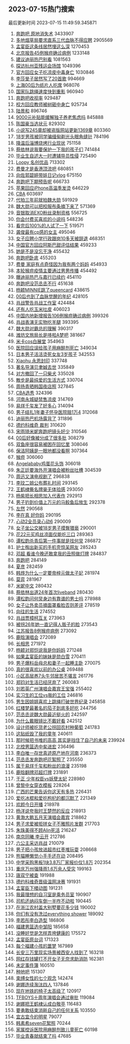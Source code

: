## 2023-07-15热门搜索 
最后更新时间 2023-07-15 11:49:59.345871 
1. [奔跑吧 原地消失术](https://s.weibo.com/weibo?q=%E5%A5%94%E8%B7%91%E5%90%A7%20%E5%8E%9F%E5%9C%B0%E6%B6%88%E5%A4%B1%E6%9C%AF&t=31&band_rank=1&Refer=top) 3433907
1. [多地烟草局要求直系三代血脉不得应聘](https://s.weibo.com/weibo?q=%23%E5%A4%9A%E5%9C%B0%E7%83%9F%E8%8D%89%E5%B1%80%E8%A6%81%E6%B1%82%E7%9B%B4%E7%B3%BB%E4%B8%89%E4%BB%A3%E8%A1%80%E8%84%89%E4%B8%8D%E5%BE%97%E5%BA%94%E8%81%98%23&t=31&band_rank=1&Refer=top) 2905569
1. [孟宴臣这条线居然埋这么深](https://s.weibo.com/weibo?q=%E5%AD%9F%E5%AE%B4%E8%87%A3%E8%BF%99%E6%9D%A1%E7%BA%BF%E5%B1%85%E7%84%B6%E5%9F%8B%E8%BF%99%E4%B9%88%E6%B7%B1&t=31&band_rank=1&Refer=top) 1270453
1. [北京报告45例猴痘确诊病例](https://s.weibo.com/weibo?q=%23%E5%8C%97%E4%BA%AC%E6%8A%A5%E5%91%8A45%E4%BE%8B%E7%8C%B4%E7%97%98%E7%A1%AE%E8%AF%8A%E7%97%85%E4%BE%8B%23&t=31&band_rank=2&Refer=top) 1233148
1. [建议迪丽热巴别看](https://s.weibo.com/weibo?q=%23%E5%BB%BA%E8%AE%AE%E8%BF%AA%E4%B8%BD%E7%83%AD%E5%B7%B4%E5%88%AB%E7%9C%8B%23&t=31&band_rank=2&Refer=top) 1081563
1. [探访杭州亚残运会场馆](https://s.weibo.com/weibo?q=%23%E6%8E%A2%E8%AE%BF%E6%9D%AD%E5%B7%9E%E4%BA%9A%E6%AE%8B%E8%BF%90%E4%BC%9A%E5%9C%BA%E9%A6%86%23&t=31&band_rank=3&Refer=top) 1049396
1. [官方回应女子吃凉皮中毒身亡](https://s.weibo.com/weibo?q=%23%E5%AE%98%E6%96%B9%E5%9B%9E%E5%BA%94%E5%A5%B3%E5%AD%90%E5%90%83%E5%87%89%E7%9A%AE%E4%B8%AD%E6%AF%92%E8%BA%AB%E4%BA%A1%23&t=31&band_rank=4&Refer=top) 1030846
1. [李莎旻子居然写了20首歌](https://s.weibo.com/weibo?q=%23%E6%9D%8E%E8%8E%8E%E6%97%BB%E5%AD%90%E5%B1%85%E7%84%B6%E5%86%99%E4%BA%8620%E9%A6%96%E6%AD%8C%23&t=31&band_rank=5&Refer=top) 994669
1. [上海00后为纸片人吃席](https://s.weibo.com/weibo?q=%23%E4%B8%8A%E6%B5%B700%E5%90%8E%E4%B8%BA%E7%BA%B8%E7%89%87%E4%BA%BA%E5%90%83%E5%B8%AD%23&t=31&band_rank=21&Refer=top) 968076
1. [国家队跳绳速度快到重影](https://s.weibo.com/weibo?q=%23%E5%9B%BD%E5%AE%B6%E9%98%9F%E8%B7%B3%E7%BB%B3%E9%80%9F%E5%BA%A6%E5%BF%AB%E5%88%B0%E9%87%8D%E5%BD%B1%23&t=31&band_rank=3&Refer=top) 960940
1. [奔跑吧收视率](https://s.weibo.com/weibo?q=%E5%A5%94%E8%B7%91%E5%90%A7%E6%94%B6%E8%A7%86%E7%8E%87&t=31&band_rank=4&Refer=top) 929487
1. [校方回应教师被树砸中身亡](https://s.weibo.com/weibo?q=%23%E6%A0%A1%E6%96%B9%E5%9B%9E%E5%BA%94%E6%95%99%E5%B8%88%E8%A2%AB%E6%A0%91%E7%A0%B8%E4%B8%AD%E8%BA%AB%E4%BA%A1%23&t=31&band_rank=31&Refer=top) 925734
1. [陆景和](https://s.weibo.com/weibo?q=%E9%99%86%E6%99%AF%E5%92%8C&t=31&band_rank=5&Refer=top) 896746
1. [9000元补贴能缓解独子养老焦虑吗](https://s.weibo.com/weibo?q=%239000%E5%85%83%E8%A1%A5%E8%B4%B4%E8%83%BD%E7%BC%93%E8%A7%A3%E7%8B%AC%E5%AD%90%E5%85%BB%E8%80%81%E7%84%A6%E8%99%91%E5%90%97%23&t=31&band_rank=50&Refer=top) 845888
1. [陈国豪当选状元](https://s.weibo.com/weibo?q=%23%E9%99%88%E5%9B%BD%E8%B1%AA%E5%BD%93%E9%80%89%E7%8A%B6%E5%85%83%23&t=31&band_rank=6&Refer=top) 829302
1. [小说写245章却被盗版网站更新1369章](https://s.weibo.com/weibo?q=%23%E5%B0%8F%E8%AF%B4%E5%86%99245%E7%AB%A0%E5%8D%B4%E8%A2%AB%E7%9B%97%E7%89%88%E7%BD%91%E7%AB%99%E6%9B%B4%E6%96%B01369%E7%AB%A0%23&t=31&band_rank=11&Refer=top) 803360
1. [18岁男孩被同学骗缅甸剃光头眼角缝针](https://s.weibo.com/weibo?q=%2318%E5%B2%81%E7%94%B7%E5%AD%A9%E8%A2%AB%E5%90%8C%E5%AD%A6%E9%AA%97%E7%BC%85%E7%94%B8%E5%89%83%E5%85%89%E5%A4%B4%E7%9C%BC%E8%A7%92%E7%BC%9D%E9%92%88%23&t=31&band_rank=25&Refer=top) 784196
1. [降温后淄博烧烤行业现状](https://s.weibo.com/weibo?q=%23%E9%99%8D%E6%B8%A9%E5%90%8E%E6%B7%84%E5%8D%9A%E7%83%A7%E7%83%A4%E8%A1%8C%E4%B8%9A%E7%8E%B0%E7%8A%B6%23&t=31&band_rank=7&Refer=top) 751158
1. [蔡依林说我要保护一下我的孩子们](https://s.weibo.com/weibo?q=%23%E8%94%A1%E4%BE%9D%E6%9E%97%E8%AF%B4%E6%88%91%E8%A6%81%E4%BF%9D%E6%8A%A4%E4%B8%80%E4%B8%8B%E6%88%91%E7%9A%84%E5%AD%A9%E5%AD%90%E4%BB%AC%23&t=31&band_rank=5&Refer=top) 741484
1. [毕业生自述大一时遭辅导员性侵](https://s.weibo.com/weibo?q=%23%E6%AF%95%E4%B8%9A%E7%94%9F%E8%87%AA%E8%BF%B0%E5%A4%A7%E4%B8%80%E6%97%B6%E9%81%AD%E8%BE%85%E5%AF%BC%E5%91%98%E6%80%A7%E4%BE%B5%23&t=31&band_rank=6&Refer=top) 725490
1. [Loopy 名创优品](https://s.weibo.com/weibo?q=Loopy%20%E5%90%8D%E5%88%9B%E4%BC%98%E5%93%81&t=31&band_rank=36&Refer=top) 713302
1. [费曼才是香港顶流吧](https://s.weibo.com/weibo?q=%23%E8%B4%B9%E6%9B%BC%E6%89%8D%E6%98%AF%E9%A6%99%E6%B8%AF%E9%A1%B6%E6%B5%81%E5%90%A7%23&t=31&band_rank=14&Refer=top) 680851
1. [向佐郭碧婷带娃日记vlog](https://s.weibo.com/weibo?q=%23%E5%90%91%E4%BD%90%E9%83%AD%E7%A2%A7%E5%A9%B7%E5%B8%A6%E5%A8%83%E6%97%A5%E8%AE%B0vlog%23&t=31&band_rank=8&Refer=top) 675150
1. [奔跑吧下期预告呢](https://s.weibo.com/weibo?q=%23%E5%A5%94%E8%B7%91%E5%90%A7%E4%B8%8B%E6%9C%9F%E9%A2%84%E5%91%8A%E5%91%A2%23&t=31&band_rank=7&Refer=top) 666733
1. [苹果回应iPhone高温季发烫](https://s.weibo.com/weibo?q=%23%E8%8B%B9%E6%9E%9C%E5%9B%9E%E5%BA%94iPhone%E9%AB%98%E6%B8%A9%E5%AD%A3%E5%8F%91%E7%83%AB%23&t=31&band_rank=23&Refer=top) 646229
1. [CBA](https://s.weibo.com/weibo?q=CBA&t=31&band_rank=11&Refer=top) 603697
1. [代拍三年前就拍魏大勋](https://s.weibo.com/weibo?q=%23%E4%BB%A3%E6%8B%8D%E4%B8%89%E5%B9%B4%E5%89%8D%E5%B0%B1%E6%8B%8D%E9%AD%8F%E5%A4%A7%E5%8B%8B%23&t=31&band_rank=18&Refer=top) 591929
1. [魏大勋可以把校服布条摘下来了](https://s.weibo.com/weibo?q=%23%E9%AD%8F%E5%A4%A7%E5%8B%8B%E5%8F%AF%E4%BB%A5%E6%8A%8A%E6%A0%A1%E6%9C%8D%E5%B8%83%E6%9D%A1%E6%91%98%E4%B8%8B%E6%9D%A5%E4%BA%86%23&t=31&band_rank=6&Refer=top) 571369
1. [音银取消EXO粉丝录制资格](https://s.weibo.com/weibo?q=%23%E9%9F%B3%E9%93%B6%E5%8F%96%E6%B6%88EXO%E7%B2%89%E4%B8%9D%E5%BD%95%E5%88%B6%E8%B5%84%E6%A0%BC%23&t=31&band_rank=13&Refer=top) 556725
1. [你会付费买喜欢的小说吗](https://s.weibo.com/weibo?q=%23%E4%BD%A0%E4%BC%9A%E4%BB%98%E8%B4%B9%E4%B9%B0%E5%96%9C%E6%AC%A2%E7%9A%84%E5%B0%8F%E8%AF%B4%E5%90%97%23&t=31&band_rank=44&Refer=top) 548236
1. [看完后100%的人试了一下](https://s.weibo.com/weibo?q=%23%E7%9C%8B%E5%AE%8C%E5%90%8E100%25%E7%9A%84%E4%BA%BA%E8%AF%95%E4%BA%86%E4%B8%80%E4%B8%8B%23&t=31&band_rank=15&Refer=top) 519571
1. [龚俊最有cp感的女主](https://s.weibo.com/weibo?q=%23%E9%BE%9A%E4%BF%8A%E6%9C%80%E6%9C%89cp%E6%84%9F%E7%9A%84%E5%A5%B3%E4%B8%BB%23&t=31&band_rank=20&Refer=top) 495046
1. [女子应聘小学行政跟岗10多天被辞退](https://s.weibo.com/weibo?q=%23%E5%A5%B3%E5%AD%90%E5%BA%94%E8%81%98%E5%B0%8F%E5%AD%A6%E8%A1%8C%E6%94%BF%E8%B7%9F%E5%B2%9710%E5%A4%9A%E5%A4%A9%E8%A2%AB%E8%BE%9E%E9%80%80%23&t=31&band_rank=32&Refer=top) 468351
1. [中国官方回应阿斯巴甜评估结果](https://s.weibo.com/weibo?q=%23%E4%B8%AD%E5%9B%BD%E5%AE%98%E6%96%B9%E5%9B%9E%E5%BA%94%E9%98%BF%E6%96%AF%E5%B7%B4%E7%94%9C%E8%AF%84%E4%BC%B0%E7%BB%93%E6%9E%9C%23&t=31&band_rank=8&Refer=top) 459233
1. [她是不是没忘干净](https://s.weibo.com/weibo?q=%E5%A5%B9%E6%98%AF%E4%B8%8D%E6%98%AF%E6%B2%A1%E5%BF%98%E5%B9%B2%E5%87%80&t=31&band_rank=9&Refer=top) 455432
1. [奔跑吧卧底](https://s.weibo.com/weibo?q=%E5%A5%94%E8%B7%91%E5%90%A7%E5%8D%A7%E5%BA%95&t=31&band_rank=10&Refer=top) 455203
1. [费曼 家庭有点奇怪因为我有两个妈妈](https://s.weibo.com/weibo?q=%E8%B4%B9%E6%9B%BC%20%E5%AE%B6%E5%BA%AD%E6%9C%89%E7%82%B9%E5%A5%87%E6%80%AA%E5%9B%A0%E4%B8%BA%E6%88%91%E6%9C%89%E4%B8%A4%E4%B8%AA%E5%A6%88%E5%A6%88&t=31&band_rank=11&Refer=top) 454933
1. [本轮猴痘疫情主要通过男男传播](https://s.weibo.com/weibo?q=%23%E6%9C%AC%E8%BD%AE%E7%8C%B4%E7%97%98%E7%96%AB%E6%83%85%E4%B8%BB%E8%A6%81%E9%80%9A%E8%BF%87%E7%94%B7%E7%94%B7%E4%BC%A0%E6%92%AD%23&t=31&band_rank=12&Refer=top) 454492
1. [曝迪丽热巴与嘉行已续约](https://s.weibo.com/weibo?q=%23%E6%9B%9D%E8%BF%AA%E4%B8%BD%E7%83%AD%E5%B7%B4%E4%B8%8E%E5%98%89%E8%A1%8C%E5%B7%B2%E7%BB%AD%E7%BA%A6%23&t=31&band_rank=13&Refer=top) 454110
1. [奔跑吧没范丞丞不行](https://s.weibo.com/weibo?q=%23%E5%A5%94%E8%B7%91%E5%90%A7%E6%B2%A1%E8%8C%83%E4%B8%9E%E4%B8%9E%E4%B8%8D%E8%A1%8C%23&t=31&band_rank=14&Refer=top) 451638
1. [杨颖MINNIE跳了queencard](https://s.weibo.com/weibo?q=%23%E6%9D%A8%E9%A2%96MINNIE%E8%B7%B3%E4%BA%86queencard%23&t=31&band_rank=16&Refer=top) 438615
1. [00后也到了血脉觉醒的年纪](https://s.weibo.com/weibo?q=%2300%E5%90%8E%E4%B9%9F%E5%88%B0%E4%BA%86%E8%A1%80%E8%84%89%E8%A7%89%E9%86%92%E7%9A%84%E5%B9%B4%E7%BA%AA%23&t=31&band_rank=19&Refer=top) 428105
1. [肖战警告肖战工作室](https://s.weibo.com/weibo?q=%23%E8%82%96%E6%88%98%E8%AD%A6%E5%91%8A%E8%82%96%E6%88%98%E5%B7%A5%E4%BD%9C%E5%AE%A4%23&t=31&band_rank=17&Refer=top) 424484
1. [还有人吃玉米吐皮](https://s.weibo.com/weibo?q=%23%E8%BF%98%E6%9C%89%E4%BA%BA%E5%90%83%E7%8E%89%E7%B1%B3%E5%90%90%E7%9A%AE%23&t=31&band_rank=33&Refer=top) 406023
1. [中国内地新增报告106例猴痘确诊病例](https://s.weibo.com/weibo?q=%23%E4%B8%AD%E5%9B%BD%E5%86%85%E5%9C%B0%E6%96%B0%E5%A2%9E%E6%8A%A5%E5%91%8A106%E4%BE%8B%E7%8C%B4%E7%97%98%E7%A1%AE%E8%AF%8A%E7%97%85%E4%BE%8B%23&t=31&band_rank=18&Refer=top) 399326
1. [肖战表演无实物吃羊腿](https://s.weibo.com/weibo?q=%23%E8%82%96%E6%88%98%E8%A1%A8%E6%BC%94%E6%97%A0%E5%AE%9E%E7%89%A9%E5%90%83%E7%BE%8A%E8%85%BF%23&t=31&band_rank=24&Refer=top) 393395
1. [魏大勋对霸总的理解](https://s.weibo.com/weibo?q=%23%E9%AD%8F%E5%A4%A7%E5%8B%8B%E5%AF%B9%E9%9C%B8%E6%80%BB%E7%9A%84%E7%90%86%E8%A7%A3%23&t=31&band_rank=25&Refer=top) 390317
1. [潍坊文旅局长是哆啦A梦吧](https://s.weibo.com/weibo?q=%23%E6%BD%8D%E5%9D%8A%E6%96%87%E6%97%85%E5%B1%80%E9%95%BF%E6%98%AF%E5%93%86%E5%95%A6A%E6%A2%A6%E5%90%A7%23&t=31&band_rank=39&Refer=top) 381667
1. [米卡cos白展堂](https://s.weibo.com/weibo?q=%23%E7%B1%B3%E5%8D%A1cos%E7%99%BD%E5%B1%95%E5%A0%82%23&t=31&band_rank=26&Refer=top) 354963
1. [医院回应误给孩子用麻醉剂死亡](https://s.weibo.com/weibo?q=%23%E5%8C%BB%E9%99%A2%E5%9B%9E%E5%BA%94%E8%AF%AF%E7%BB%99%E5%AD%A9%E5%AD%90%E7%94%A8%E9%BA%BB%E9%86%89%E5%89%82%E6%AD%BB%E4%BA%A1%23&t=31&band_rank=38&Refer=top) 349034
1. [日本男子活活烫死女友3岁孩子](https://s.weibo.com/weibo?q=%23%E6%97%A5%E6%9C%AC%E7%94%B7%E5%AD%90%E6%B4%BB%E6%B4%BB%E7%83%AB%E6%AD%BB%E5%A5%B3%E5%8F%8B3%E5%B2%81%E5%AD%A9%E5%AD%90%23&t=31&band_rank=21&Refer=top) 342553
1. [Xiaohu 永恩封印](https://s.weibo.com/weibo?q=Xiaohu%20%E6%B0%B8%E6%81%A9%E5%B0%81%E5%8D%B0&t=31&band_rank=19&Refer=top) 337748
1. [著名导演贝聿娍去世](https://s.weibo.com/weibo?q=%23%E8%91%97%E5%90%8D%E5%AF%BC%E6%BC%94%E8%B4%9D%E8%81%BF%E5%A8%8D%E5%8E%BB%E4%B8%96%23&t=31&band_rank=31&Refer=top) 335849
1. [对方撤回了一只柴犬](https://s.weibo.com/weibo?q=%23%E5%AF%B9%E6%96%B9%E6%92%A4%E5%9B%9E%E4%BA%86%E4%B8%80%E5%8F%AA%E6%9F%B4%E7%8A%AC%23&t=31&band_rank=37&Refer=top) 335028
1. [散步是最纯爱的生活方式](https://s.weibo.com/weibo?q=%E6%95%A3%E6%AD%A5%E6%98%AF%E6%9C%80%E7%BA%AF%E7%88%B1%E7%9A%84%E7%94%9F%E6%B4%BB%E6%96%B9%E5%BC%8F&t=31&band_rank=26&Refer=top) 330704
1. [周扬青晒韩国夜店照](https://s.weibo.com/weibo?q=%23%E5%91%A8%E6%89%AC%E9%9D%92%E6%99%92%E9%9F%A9%E5%9B%BD%E5%A4%9C%E5%BA%97%E7%85%A7%23&t=31&band_rank=43&Refer=top) 327845
1. [CBA选秀](https://s.weibo.com/weibo?q=CBA%E9%80%89%E7%A7%80&t=31&band_rank=19&Refer=top) 324396
1. [河南永城疑禁售凉皮](https://s.weibo.com/weibo?q=%23%E6%B2%B3%E5%8D%97%E6%B0%B8%E5%9F%8E%E7%96%91%E7%A6%81%E5%94%AE%E5%87%89%E7%9A%AE%23&t=31&band_rank=15&Refer=top) 314769
1. [易烊千玺发了好多心](https://s.weibo.com/weibo?q=%23%E6%98%93%E7%83%8A%E5%8D%83%E7%8E%BA%E5%8F%91%E4%BA%86%E5%A5%BD%E5%A4%9A%E5%BF%83%23&t=31&band_rank=21&Refer=top) 314094
1. [男子结扎1年妻子怀孕医院赔1万4](https://s.weibo.com/weibo?q=%23%E7%94%B7%E5%AD%90%E7%BB%93%E6%89%8E1%E5%B9%B4%E5%A6%BB%E5%AD%90%E6%80%80%E5%AD%95%E5%8C%BB%E9%99%A2%E8%B5%941%E4%B8%874%23&t=31&band_rank=24&Refer=top) 312068
1. [迪丽热巴机场露背了](https://s.weibo.com/weibo?q=%23%E8%BF%AA%E4%B8%BD%E7%83%AD%E5%B7%B4%E6%9C%BA%E5%9C%BA%E9%9C%B2%E8%83%8C%E4%BA%86%23&t=31&band_rank=13&Refer=top) 311896
1. [德约科维奇 裁判](https://s.weibo.com/weibo?q=%E5%BE%B7%E7%BA%A6%E7%A7%91%E7%BB%B4%E5%A5%87%20%E8%A3%81%E5%88%A4&t=31&band_rank=20&Refer=top) 310620
1. [宋雨琦米妮奔跑吧镜头好少](https://s.weibo.com/weibo?q=%23%E5%AE%8B%E9%9B%A8%E7%90%A6%E7%B1%B3%E5%A6%AE%E5%A5%94%E8%B7%91%E5%90%A7%E9%95%9C%E5%A4%B4%E5%A5%BD%E5%B0%91%23&t=31&band_rank=15&Refer=top) 310546
1. [00后好像被分成了很多批](https://s.weibo.com/weibo?q=00%E5%90%8E%E5%A5%BD%E5%83%8F%E8%A2%AB%E5%88%86%E6%88%90%E4%BA%86%E5%BE%88%E5%A4%9A%E6%89%B9&t=31&band_rank=23&Refer=top) 308279
1. [双鱼座很容易被困在回忆里](https://s.weibo.com/weibo?q=%E5%8F%8C%E9%B1%BC%E5%BA%A7%E5%BE%88%E5%AE%B9%E6%98%93%E8%A2%AB%E5%9B%B0%E5%9C%A8%E5%9B%9E%E5%BF%86%E9%87%8C&t=31&band_rank=18&Refer=top) 308046
1. [保洁阿姨是一眼地都没看啊](https://s.weibo.com/weibo?q=%E4%BF%9D%E6%B4%81%E9%98%BF%E5%A7%A8%E6%98%AF%E4%B8%80%E7%9C%BC%E5%9C%B0%E9%83%BD%E6%B2%A1%E7%9C%8B%E5%95%8A&t=31&band_rank=34&Refer=top) 307364
1. [猴痘](https://s.weibo.com/weibo?q=%E7%8C%B4%E7%97%98&t=31&band_rank=24&Refer=top) 306060
1. [Angelababy鸡蛋花头饰](https://s.weibo.com/weibo?q=%23Angelababy%E9%B8%A1%E8%9B%8B%E8%8A%B1%E5%A4%B4%E9%A5%B0%23&t=31&band_rank=22&Refer=top) 306018
1. [朱正廷要海外开演唱会被粉丝吐槽](https://s.weibo.com/weibo?q=%23%E6%9C%B1%E6%AD%A3%E5%BB%B7%E8%A6%81%E6%B5%B7%E5%A4%96%E5%BC%80%E6%BC%94%E5%94%B1%E4%BC%9A%E8%A2%AB%E7%B2%89%E4%B8%9D%E5%90%90%E6%A7%BD%23&t=31&band_rank=26&Refer=top) 304539
1. [周迅又演电视剧了](https://s.weibo.com/weibo?q=%23%E5%91%A8%E8%BF%85%E5%8F%88%E6%BC%94%E7%94%B5%E8%A7%86%E5%89%A7%E4%BA%86%23&t=31&band_rank=36&Refer=top) 296838
1. [李玟二姐公布葬礼时间](https://s.weibo.com/weibo?q=%23%E6%9D%8E%E7%8E%9F%E4%BA%8C%E5%A7%90%E5%85%AC%E5%B8%83%E8%91%AC%E7%A4%BC%E6%97%B6%E9%97%B4%23&t=31&band_rank=28&Refer=top) 293145
1. [王鹤棣撕名牌毫无体验感](https://s.weibo.com/weibo?q=%23%E7%8E%8B%E9%B9%A4%E6%A3%A3%E6%92%95%E5%90%8D%E7%89%8C%E6%AF%AB%E6%97%A0%E4%BD%93%E9%AA%8C%E6%84%9F%23&t=31&band_rank=16&Refer=top) 293050
1. [杨紫把长相思加入代表作](https://s.weibo.com/weibo?q=%23%E6%9D%A8%E7%B4%AB%E6%8A%8A%E9%95%BF%E7%9B%B8%E6%80%9D%E5%8A%A0%E5%85%A5%E4%BB%A3%E8%A1%A8%E4%BD%9C%23&t=31&band_rank=17&Refer=top) 292913
1. [男子钓到价值上万元的马鲛鱼后放生](https://s.weibo.com/weibo?q=%23%E7%94%B7%E5%AD%90%E9%92%93%E5%88%B0%E4%BB%B7%E5%80%BC%E4%B8%8A%E4%B8%87%E5%85%83%E7%9A%84%E9%A9%AC%E9%B2%9B%E9%B1%BC%E5%90%8E%E6%94%BE%E7%94%9F%23&t=31&band_rank=45&Refer=top) 292378
1. [左然](https://s.weibo.com/weibo?q=%E5%B7%A6%E7%84%B6&t=31&band_rank=25&Refer=top) 290568
1. [李在真 好你妈](https://s.weibo.com/weibo?q=%E6%9D%8E%E5%9C%A8%E7%9C%9F%20%E5%A5%BD%E4%BD%A0%E5%A6%88&t=31&band_rank=27&Refer=top) 290195
1. [心动2全员录心动6](https://s.weibo.com/weibo?q=%23%E5%BF%83%E5%8A%A82%E5%85%A8%E5%91%98%E5%BD%95%E5%BF%83%E5%8A%A86%23&t=31&band_rank=32&Refer=top) 290009
1. [女子坐公交被18岁男子摸臀猥亵](https://s.weibo.com/weibo?q=%23%E5%A5%B3%E5%AD%90%E5%9D%90%E5%85%AC%E4%BA%A4%E8%A2%AB18%E5%B2%81%E7%94%B7%E5%AD%90%E6%91%B8%E8%87%80%E7%8C%A5%E4%BA%B5%23&t=31&band_rank=29&Refer=top) 290001
1. [花22元买鸡丝凉面仅能吃三口](https://s.weibo.com/weibo?q=%23%E8%8A%B122%E5%85%83%E4%B9%B0%E9%B8%A1%E4%B8%9D%E5%87%89%E9%9D%A2%E4%BB%85%E8%83%BD%E5%90%83%E4%B8%89%E5%8F%A3%23&t=31&band_rank=30&Refer=top) 289363
1. [谭松韵杀青后第一件事就是找何炅](https://s.weibo.com/weibo?q=%23%E8%B0%AD%E6%9D%BE%E9%9F%B5%E6%9D%80%E9%9D%92%E5%90%8E%E7%AC%AC%E4%B8%80%E4%BB%B6%E4%BA%8B%E5%B0%B1%E6%98%AF%E6%89%BE%E4%BD%95%E7%82%85%23&t=31&band_rank=33&Refer=top) 286872
1. [护士掏出新买的手机壳惊呆网友](https://s.weibo.com/weibo?q=%23%E6%8A%A4%E5%A3%AB%E6%8E%8F%E5%87%BA%E6%96%B0%E4%B9%B0%E7%9A%84%E6%89%8B%E6%9C%BA%E5%A3%B3%E6%83%8A%E5%91%86%E7%BD%91%E5%8F%8B%23&t=31&band_rank=35&Refer=top) 285243
1. [邓超 看谁今晚还敢拿我的丑照做灯牌](https://s.weibo.com/weibo?q=%E9%82%93%E8%B6%85%20%E7%9C%8B%E8%B0%81%E4%BB%8A%E6%99%9A%E8%BF%98%E6%95%A2%E6%8B%BF%E6%88%91%E7%9A%84%E4%B8%91%E7%85%A7%E5%81%9A%E7%81%AF%E7%89%8C&t=31&band_rank=36&Refer=top) 284837
1. [奔跑吧](https://s.weibo.com/weibo?q=%E5%A5%94%E8%B7%91%E5%90%A7&t=31&band_rank=37&Refer=top) 284149
1. [夏彦](https://s.weibo.com/weibo?q=%E5%A4%8F%E5%BD%A6&t=31&band_rank=39&Refer=top) 282459
1. [韩烨为什么一定要帝梓元做太子妃](https://s.weibo.com/weibo?q=%23%E9%9F%A9%E7%83%A8%E4%B8%BA%E4%BB%80%E4%B9%88%E4%B8%80%E5%AE%9A%E8%A6%81%E5%B8%9D%E6%A2%93%E5%85%83%E5%81%9A%E5%A4%AA%E5%AD%90%E5%A6%83%23&t=31&band_rank=27&Refer=top) 281974
1. [莫弈](https://s.weibo.com/weibo?q=%E8%8E%AB%E5%BC%88&t=31&band_rank=40&Refer=top) 281967
1. [米妮中文](https://s.weibo.com/weibo?q=%E7%B1%B3%E5%A6%AE%E4%B8%AD%E6%96%87&t=31&band_rank=41&Refer=top) 280432
1. [蔡依林出道24年首次liveband](https://s.weibo.com/weibo?q=%23%E8%94%A1%E4%BE%9D%E6%9E%97%E5%87%BA%E9%81%9324%E5%B9%B4%E9%A6%96%E6%AC%A1liveband%23&t=31&band_rank=42&Refer=top) 280430
1. [谭松韵问何炅身边有靠谱的男士吗](https://s.weibo.com/weibo?q=%23%E8%B0%AD%E6%9D%BE%E9%9F%B5%E9%97%AE%E4%BD%95%E7%82%85%E8%BA%AB%E8%BE%B9%E6%9C%89%E9%9D%A0%E8%B0%B1%E7%9A%84%E7%94%B7%E5%A3%AB%E5%90%97%23&t=31&band_rank=32&Refer=top) 278988
1. [女子让外卖员摘面罩看脸否则差评](https://s.weibo.com/weibo?q=%23%E5%A5%B3%E5%AD%90%E8%AE%A9%E5%A4%96%E5%8D%96%E5%91%98%E6%91%98%E9%9D%A2%E7%BD%A9%E7%9C%8B%E8%84%B8%E5%90%A6%E5%88%99%E5%B7%AE%E8%AF%84%23&t=31&band_rank=23&Refer=top) 278519
1. [向往的生活](https://s.weibo.com/weibo?q=%E5%90%91%E5%BE%80%E7%9A%84%E7%94%9F%E6%B4%BB&t=31&band_rank=43&Refer=top) 274552
1. [肖战贾樟柯互关](https://s.weibo.com/weibo?q=%23%E8%82%96%E6%88%98%E8%B4%BE%E6%A8%9F%E6%9F%AF%E4%BA%92%E5%85%B3%23&t=31&band_rank=24&Refer=top) 273963
1. [被拐26年她一直记得人贩子的脸](https://s.weibo.com/weibo?q=%23%E8%A2%AB%E6%8B%9026%E5%B9%B4%E5%A5%B9%E4%B8%80%E7%9B%B4%E8%AE%B0%E5%BE%97%E4%BA%BA%E8%B4%A9%E5%AD%90%E7%9A%84%E8%84%B8%23&t=31&band_rank=32&Refer=top) 273543
1. [江苏报告8例猴痘病例](https://s.weibo.com/weibo?q=%23%E6%B1%9F%E8%8B%8F%E6%8A%A5%E5%91%8A8%E4%BE%8B%E7%8C%B4%E7%97%98%E7%97%85%E4%BE%8B%23&t=31&band_rank=31&Refer=top) 273092
1. [鹿晗演唱会](https://s.weibo.com/weibo?q=%E9%B9%BF%E6%99%97%E6%BC%94%E5%94%B1%E4%BC%9A&t=31&band_rank=46&Refer=top) 272089
1. [长相思](https://s.weibo.com/weibo?q=%E9%95%BF%E7%9B%B8%E6%80%9D&t=31&band_rank=43&Refer=top) 271972
1. [杨颖对郑恺说我是你妈妈](https://s.weibo.com/weibo?q=%23%E6%9D%A8%E9%A2%96%E5%AF%B9%E9%83%91%E6%81%BA%E8%AF%B4%E6%88%91%E6%98%AF%E4%BD%A0%E5%A6%88%E5%A6%88%23&t=31&band_rank=43&Refer=top) 271248
1. [如果孟宴臣的妹妹是勋白雪](https://s.weibo.com/weibo?q=%23%E5%A6%82%E6%9E%9C%E5%AD%9F%E5%AE%B4%E8%87%A3%E7%9A%84%E5%A6%B9%E5%A6%B9%E6%98%AF%E5%8B%8B%E7%99%BD%E9%9B%AA%23&t=31&band_rank=31&Refer=top) 270411
1. [男子爆料岳母总和妻子一起睡主卧](https://s.weibo.com/weibo?q=%23%E7%94%B7%E5%AD%90%E7%88%86%E6%96%99%E5%B2%B3%E6%AF%8D%E6%80%BB%E5%92%8C%E5%A6%BB%E5%AD%90%E4%B8%80%E8%B5%B7%E7%9D%A1%E4%B8%BB%E5%8D%A7%23&t=31&band_rank=31&Refer=top) 270075
1. [真的很喜欢以前的办公桌](https://s.weibo.com/weibo?q=%23%E7%9C%9F%E7%9A%84%E5%BE%88%E5%96%9C%E6%AC%A2%E4%BB%A5%E5%89%8D%E7%9A%84%E5%8A%9E%E5%85%AC%E6%A1%8C%23&t=31&band_rank=35&Refer=top) 269488
1. [小区高层养7头牛邻居苦不堪言](https://s.weibo.com/weibo?q=%23%E5%B0%8F%E5%8C%BA%E9%AB%98%E5%B1%82%E5%85%BB7%E5%A4%B4%E7%89%9B%E9%82%BB%E5%B1%85%E8%8B%A6%E4%B8%8D%E5%A0%AA%E8%A8%80%23&t=31&band_rank=45&Refer=top) 261776
1. [郑钧对生活已经厌弃了](https://s.weibo.com/weibo?q=%23%E9%83%91%E9%92%A7%E5%AF%B9%E7%94%9F%E6%B4%BB%E5%B7%B2%E7%BB%8F%E5%8E%8C%E5%BC%83%E4%BA%86%23&t=31&band_rank=22&Refer=top) 260083
1. [刘若英广州演唱会嘉宾王宝强](https://s.weibo.com/weibo?q=%23%E5%88%98%E8%8B%A5%E8%8B%B1%E5%B9%BF%E5%B7%9E%E6%BC%94%E5%94%B1%E4%BC%9A%E5%98%89%E5%AE%BE%E7%8E%8B%E5%AE%9D%E5%BC%BA%23&t=31&band_rank=44&Refer=top) 255402
1. [实习生的工位vs我的工位](https://s.weibo.com/weibo?q=%23%E5%AE%9E%E4%B9%A0%E7%94%9F%E7%9A%84%E5%B7%A5%E4%BD%8Dvs%E6%88%91%E7%9A%84%E5%B7%A5%E4%BD%8D%23&t=31&band_rank=28&Refer=top) 246816
1. [男生因姐姐喜欢上跳绳打破世界纪录](https://s.weibo.com/weibo?q=%23%E7%94%B7%E7%94%9F%E5%9B%A0%E5%A7%90%E5%A7%90%E5%96%9C%E6%AC%A2%E4%B8%8A%E8%B7%B3%E7%BB%B3%E6%89%93%E7%A0%B4%E4%B8%96%E7%95%8C%E7%BA%AA%E5%BD%95%23&t=31&band_rank=32&Refer=top) 245858
1. [红楼梦最著名的茄子到底多好吃](https://s.weibo.com/weibo?q=%23%E7%BA%A2%E6%A5%BC%E6%A2%A6%E6%9C%80%E8%91%97%E5%90%8D%E7%9A%84%E8%8C%84%E5%AD%90%E5%88%B0%E5%BA%95%E5%A4%9A%E5%A5%BD%E5%90%83%23&t=31&band_rank=45&Refer=top) 244756
1. [范丞丞说魏大勋最近挺火的](https://s.weibo.com/weibo?q=%23%E8%8C%83%E4%B8%9E%E4%B8%9E%E8%AF%B4%E9%AD%8F%E5%A4%A7%E5%8B%8B%E6%9C%80%E8%BF%91%E6%8C%BA%E7%81%AB%E7%9A%84%23&t=31&band_rank=46&Refer=top) 242597
1. [为什么戴眼镜比不戴好看](https://s.weibo.com/weibo?q=%23%E4%B8%BA%E4%BB%80%E4%B9%88%E6%88%B4%E7%9C%BC%E9%95%9C%E6%AF%94%E4%B8%8D%E6%88%B4%E5%A5%BD%E7%9C%8B%23&t=31&band_rank=47&Refer=top) 242512
1. [设计师被吃货老公拐回农村种葡萄](https://s.weibo.com/weibo?q=%23%E8%AE%BE%E8%AE%A1%E5%B8%88%E8%A2%AB%E5%90%83%E8%B4%A7%E8%80%81%E5%85%AC%E6%8B%90%E5%9B%9E%E5%86%9C%E6%9D%91%E7%A7%8D%E8%91%A1%E8%90%84%23&t=31&band_rank=48&Refer=top) 241783
1. [这贴纸毁了我的童年](https://s.weibo.com/weibo?q=%23%E8%BF%99%E8%B4%B4%E7%BA%B8%E6%AF%81%E4%BA%86%E6%88%91%E7%9A%84%E7%AB%A5%E5%B9%B4%23&t=31&band_rank=49&Refer=top) 240611
1. [那时候把书堆的高高 其实是挡住了自己的未来](https://s.weibo.com/weibo?q=%E9%82%A3%E6%97%B6%E5%80%99%E6%8A%8A%E4%B9%A6%E5%A0%86%E7%9A%84%E9%AB%98%E9%AB%98%20%E5%85%B6%E5%AE%9E%E6%98%AF%E6%8C%A1%E4%BD%8F%E4%BA%86%E8%87%AA%E5%B7%B1%E7%9A%84%E6%9C%AA%E6%9D%A5&t=31&band_rank=50&Refer=top) 239924
1. [北控男篮选中矣进宏](https://s.weibo.com/weibo?q=%23%E5%8C%97%E6%8E%A7%E7%94%B7%E7%AF%AE%E9%80%89%E4%B8%AD%E7%9F%A3%E8%BF%9B%E5%AE%8F%23&t=31&band_rank=37&Refer=top) 236496
1. [李白唯一存世真迹原产地在河南](https://s.weibo.com/weibo?q=%23%E6%9D%8E%E7%99%BD%E5%94%AF%E4%B8%80%E5%AD%98%E4%B8%96%E7%9C%9F%E8%BF%B9%E5%8E%9F%E4%BA%A7%E5%9C%B0%E5%9C%A8%E6%B2%B3%E5%8D%97%23&t=31&band_rank=29&Refer=top) 236373
1. [范丞丞发奔跑吧花絮照了](https://s.weibo.com/weibo?q=%23%E8%8C%83%E4%B8%9E%E4%B8%9E%E5%8F%91%E5%A5%94%E8%B7%91%E5%90%A7%E8%8A%B1%E7%B5%AE%E7%85%A7%E4%BA%86%23&t=31&band_rank=41&Refer=top) 235550
1. [属于易烊千玺和粉丝的浪漫](https://s.weibo.com/weibo?q=%23%E5%B1%9E%E4%BA%8E%E6%98%93%E7%83%8A%E5%8D%83%E7%8E%BA%E5%92%8C%E7%B2%89%E4%B8%9D%E7%9A%84%E6%B5%AA%E6%BC%AB%23&t=31&band_rank=30&Refer=top) 235198
1. [鹿晗翻牌邓超灯牌](https://s.weibo.com/weibo?q=%23%E9%B9%BF%E6%99%97%E7%BF%BB%E7%89%8C%E9%82%93%E8%B6%85%E7%81%AF%E7%89%8C%23&t=31&band_rank=27&Refer=top) 231891
1. [于正 少年权臣vs妖孽太妃](https://s.weibo.com/weibo?q=%E4%BA%8E%E6%AD%A3%20%E5%B0%91%E5%B9%B4%E6%9D%83%E8%87%A3vs%E5%A6%96%E5%AD%BD%E5%A4%AA%E5%A6%83&t=31&band_rank=44&Refer=top) 228980
1. [曾黎中女穿衣模板](https://s.weibo.com/weibo?q=%23%E6%9B%BE%E9%BB%8E%E4%B8%AD%E5%A5%B3%E7%A9%BF%E8%A1%A3%E6%A8%A1%E6%9D%BF%23&t=31&band_rank=36&Refer=top) 228264
1. [广西的芒果告诉你这天有多热](https://s.weibo.com/weibo?q=%23%E5%B9%BF%E8%A5%BF%E7%9A%84%E8%8A%92%E6%9E%9C%E5%91%8A%E8%AF%89%E4%BD%A0%E8%BF%99%E5%A4%A9%E6%9C%89%E5%A4%9A%E7%83%AD%23&t=31&band_rank=44&Refer=top) 226431
1. [爱吃冰棍和爱吃枸杞的都沉默了](https://s.weibo.com/weibo?q=%23%E7%88%B1%E5%90%83%E5%86%B0%E6%A3%8D%E5%92%8C%E7%88%B1%E5%90%83%E6%9E%B8%E6%9D%9E%E7%9A%84%E9%83%BD%E6%B2%89%E9%BB%98%E4%BA%86%23&t=31&band_rank=28&Refer=top) 221349
1. [欢颜今日开播](https://s.weibo.com/weibo?q=%23%E6%AC%A2%E9%A2%9C%E4%BB%8A%E6%97%A5%E5%BC%80%E6%92%AD%23&t=31&band_rank=37&Refer=top) 218978
1. [杨洋说夸我时王楚然的反应](https://s.weibo.com/weibo?q=%23%E6%9D%A8%E6%B4%8B%E8%AF%B4%E5%A4%B8%E6%88%91%E6%97%B6%E7%8E%8B%E6%A5%9A%E7%84%B6%E7%9A%84%E5%8F%8D%E5%BA%94%23&t=31&band_rank=44&Refer=top) 218913
1. [黄渤大鹏五月天演唱会嘉宾](https://s.weibo.com/weibo?q=%23%E9%BB%84%E6%B8%A4%E5%A4%A7%E9%B9%8F%E4%BA%94%E6%9C%88%E5%A4%A9%E6%BC%94%E5%94%B1%E4%BC%9A%E5%98%89%E5%AE%BE%23&t=31&band_rank=45&Refer=top) 218862
1. [男子求爱被拒拼女子不雅照片发群](https://s.weibo.com/weibo?q=%23%E7%94%B7%E5%AD%90%E6%B1%82%E7%88%B1%E8%A2%AB%E6%8B%92%E6%8B%BC%E5%A5%B3%E5%AD%90%E4%B8%8D%E9%9B%85%E7%85%A7%E7%89%87%E5%8F%91%E7%BE%A4%23&t=31&band_rank=38&Refer=top) 217703
1. [朱珠美得不顾Alin死活](https://s.weibo.com/weibo?q=%23%E6%9C%B1%E7%8F%A0%E7%BE%8E%E5%BE%97%E4%B8%8D%E9%A1%BEAlin%E6%AD%BB%E6%B4%BB%23&t=31&band_rank=46&Refer=top) 216247
1. [南京同曦 李云开](https://s.weibo.com/weibo?q=%E5%8D%97%E4%BA%AC%E5%90%8C%E6%9B%A6%20%E6%9D%8E%E4%BA%91%E5%BC%80&t=31&band_rank=39&Refer=top) 212786
1. [六公主采访肖战](https://s.weibo.com/weibo?q=%23%E5%85%AD%E5%85%AC%E4%B8%BB%E9%87%87%E8%AE%BF%E8%82%96%E6%88%98%23&t=31&band_rank=42&Refer=top) 210079
1. [男子把小孩放进超市红枣堆玩耍](https://s.weibo.com/weibo?q=%23%E7%94%B7%E5%AD%90%E6%8A%8A%E5%B0%8F%E5%AD%A9%E6%94%BE%E8%BF%9B%E8%B6%85%E5%B8%82%E7%BA%A2%E6%9E%A3%E5%A0%86%E7%8E%A9%E8%80%8D%23&t=31&band_rank=39&Refer=top) 208668
1. [熊猫睡懒觉小手手还在动](https://s.weibo.com/weibo?q=%23%E7%86%8A%E7%8C%AB%E7%9D%A1%E6%87%92%E8%A7%89%E5%B0%8F%E6%89%8B%E6%89%8B%E8%BF%98%E5%9C%A8%E5%8A%A8%23&t=31&band_rank=29&Refer=top) 208495
1. [中学采购黑板1块3.8万厂家报价仅1.8万](https://s.weibo.com/weibo?q=%23%E4%B8%AD%E5%AD%A6%E9%87%87%E8%B4%AD%E9%BB%91%E6%9D%BF1%E5%9D%973.8%E4%B8%87%E5%8E%82%E5%AE%B6%E6%8A%A5%E4%BB%B7%E4%BB%851.8%E4%B8%87%23&t=31&band_rank=31&Refer=top) 202354
1. [重庆万州强降雨1.6万余人受灾](https://s.weibo.com/weibo?q=%23%E9%87%8D%E5%BA%86%E4%B8%87%E5%B7%9E%E5%BC%BA%E9%99%8D%E9%9B%A81.6%E4%B8%87%E4%BD%99%E4%BA%BA%E5%8F%97%E7%81%BE%23&t=31&band_rank=33&Refer=top) 199163
1. [唐双宁被查](https://s.weibo.com/weibo?q=%23%E5%94%90%E5%8F%8C%E5%AE%81%E8%A2%AB%E6%9F%A5%23&t=31&band_rank=40&Refer=top) 191988
1. [德约科维奇晋级温网决赛](https://s.weibo.com/weibo?q=%23%E5%BE%B7%E7%BA%A6%E7%A7%91%E7%BB%B4%E5%A5%87%E6%99%8B%E7%BA%A7%E6%B8%A9%E7%BD%91%E5%86%B3%E8%B5%9B%23&t=31&band_rank=50&Refer=top) 191931
1. [孟宴臣下楼动图](https://s.weibo.com/weibo?q=%23%E5%AD%9F%E5%AE%B4%E8%87%A3%E4%B8%8B%E6%A5%BC%E5%8A%A8%E5%9B%BE%23&t=31&band_rank=40&Refer=top) 191231
1. [我最理想的自习室是乘务员室](https://s.weibo.com/weibo?q=%23%E6%88%91%E6%9C%80%E7%90%86%E6%83%B3%E7%9A%84%E8%87%AA%E4%B9%A0%E5%AE%A4%E6%98%AF%E4%B9%98%E5%8A%A1%E5%91%98%E5%AE%A4%23&t=31&band_rank=34&Refer=top) 190907
1. [司机还纳闷车倒一半咋不动啦](https://s.weibo.com/weibo?q=%23%E5%8F%B8%E6%9C%BA%E8%BF%98%E7%BA%B3%E9%97%B7%E8%BD%A6%E5%80%92%E4%B8%80%E5%8D%8A%E5%92%8B%E4%B8%8D%E5%8A%A8%E5%95%A6%23&t=31&band_rank=36&Refer=top) 190445
1. [在浙江农村盖大别墅要花多少钱](https://s.weibo.com/weibo?q=%23%E5%9C%A8%E6%B5%99%E6%B1%9F%E5%86%9C%E6%9D%91%E7%9B%96%E5%A4%A7%E5%88%AB%E5%A2%85%E8%A6%81%E8%8A%B1%E5%A4%9A%E5%B0%91%E9%92%B1%23&t=31&band_rank=34&Refer=top) 190002
1. [你们有没有洗过everything shower](https://s.weibo.com/weibo?q=%E4%BD%A0%E4%BB%AC%E6%9C%89%E6%B2%A1%E6%9C%89%E6%B4%97%E8%BF%87everything%20shower&t=31&band_rank=38&Refer=top) 189092
1. [李若彤李白造型](https://s.weibo.com/weibo?q=%23%E6%9D%8E%E8%8B%A5%E5%BD%A4%E6%9D%8E%E7%99%BD%E9%80%A0%E5%9E%8B%23&t=31&band_rank=34&Refer=top) 186806
1. [福建男篮选中邹阳](https://s.weibo.com/weibo?q=%23%E7%A6%8F%E5%BB%BA%E7%94%B7%E7%AF%AE%E9%80%89%E4%B8%AD%E9%82%B9%E9%98%B3%23&t=31&band_rank=45&Refer=top) 185658
1. [没睡好觉是怎样弄垮健康的](https://s.weibo.com/weibo?q=%E6%B2%A1%E7%9D%A1%E5%A5%BD%E8%A7%89%E6%98%AF%E6%80%8E%E6%A0%B7%E5%BC%84%E5%9E%AE%E5%81%A5%E5%BA%B7%E7%9A%84&t=31&band_rank=41&Refer=top) 175572
1. [孟宴臣原台词](https://s.weibo.com/weibo?q=%23%E5%AD%9F%E5%AE%B4%E8%87%A3%E5%8E%9F%E5%8F%B0%E8%AF%8D%23&t=31&band_rank=32&Refer=top) 171323
1. [每个福建小孩的噩梦](https://s.weibo.com/weibo?q=%23%E6%AF%8F%E4%B8%AA%E7%A6%8F%E5%BB%BA%E5%B0%8F%E5%AD%A9%E7%9A%84%E5%99%A9%E6%A2%A6%23&t=31&band_rank=43&Refer=top) 167989
1. [长安三万里现实场景被西安人找到了](https://s.weibo.com/weibo?q=%23%E9%95%BF%E5%AE%89%E4%B8%89%E4%B8%87%E9%87%8C%E7%8E%B0%E5%AE%9E%E5%9C%BA%E6%99%AF%E8%A2%AB%E8%A5%BF%E5%AE%89%E4%BA%BA%E6%89%BE%E5%88%B0%E4%BA%86%23&t=31&band_rank=48&Refer=top) 163218
1. [网红存钱罐打不开女子无奈求助消防](https://s.weibo.com/weibo?q=%23%E7%BD%91%E7%BA%A2%E5%AD%98%E9%92%B1%E7%BD%90%E6%89%93%E4%B8%8D%E5%BC%80%E5%A5%B3%E5%AD%90%E6%97%A0%E5%A5%88%E6%B1%82%E5%8A%A9%E6%B6%88%E9%98%B2%23&t=31&band_rank=48&Refer=top) 162381
1. [未定事件簿](https://s.weibo.com/weibo?q=%E6%9C%AA%E5%AE%9A%E4%BA%8B%E4%BB%B6%E7%B0%BF&t=31&band_rank=47&Refer=top) 160510
1. [种地吧](https://s.weibo.com/weibo?q=%E7%A7%8D%E5%9C%B0%E5%90%A7&t=31&band_rank=46&Refer=top) 151307
1. [束缚女性的七个观念](https://s.weibo.com/weibo?q=%E6%9D%9F%E7%BC%9A%E5%A5%B3%E6%80%A7%E7%9A%84%E4%B8%83%E4%B8%AA%E8%A7%82%E5%BF%B5&t=31&band_rank=50&Refer=top) 142474
1. [谢娜连续淘汰四人](https://s.weibo.com/weibo?q=%23%E8%B0%A2%E5%A8%9C%E8%BF%9E%E7%BB%AD%E6%B7%98%E6%B1%B0%E5%9B%9B%E4%BA%BA%23&t=31&band_rank=41&Refer=top) 137846
1. [现在地铁的椅子太高级了](https://s.weibo.com/weibo?q=%23%E7%8E%B0%E5%9C%A8%E5%9C%B0%E9%93%81%E7%9A%84%E6%A4%85%E5%AD%90%E5%A4%AA%E9%AB%98%E7%BA%A7%E4%BA%86%23&t=31&band_rank=37&Refer=top) 120917
1. [TFBOYS十周年演唱会通过审批](https://s.weibo.com/weibo?q=%23TFBOYS%E5%8D%81%E5%91%A8%E5%B9%B4%E6%BC%94%E5%94%B1%E4%BC%9A%E9%80%9A%E8%BF%87%E5%AE%A1%E6%89%B9%23&t=31&band_rank=43&Refer=top) 119084
1. [谢娜把王鹤棣认成白敬亭](https://s.weibo.com/weibo?q=%23%E8%B0%A2%E5%A8%9C%E6%8A%8A%E7%8E%8B%E9%B9%A4%E6%A3%A3%E8%AE%A4%E6%88%90%E7%99%BD%E6%95%AC%E4%BA%AD%23&t=31&band_rank=41&Refer=top) 116483
1. [要勇敢结束消耗自己的任何关系](https://s.weibo.com/weibo?q=%E8%A6%81%E5%8B%87%E6%95%A2%E7%BB%93%E6%9D%9F%E6%B6%88%E8%80%97%E8%87%AA%E5%B7%B1%E7%9A%84%E4%BB%BB%E4%BD%95%E5%85%B3%E7%B3%BB&t=31&band_rank=46&Refer=top) 103550
1. [宜古宜今的明星](https://s.weibo.com/weibo?q=%23%E5%AE%9C%E5%8F%A4%E5%AE%9C%E4%BB%8A%E7%9A%84%E6%98%8E%E6%98%9F%23&t=31&band_rank=21&Refer=top) 79077
1. [韩素希seven花絮照](https://s.weibo.com/weibo?q=%23%E9%9F%A9%E7%B4%A0%E5%B8%8Cseven%E8%8A%B1%E7%B5%AE%E7%85%A7%23&t=31&band_rank=48&Refer=top) 70244
1. [家属控诉医院用麻醉剂致儿童死亡](https://s.weibo.com/weibo?q=%23%E5%AE%B6%E5%B1%9E%E6%8E%A7%E8%AF%89%E5%8C%BB%E9%99%A2%E7%94%A8%E9%BA%BB%E9%86%89%E5%89%82%E8%87%B4%E5%84%BF%E7%AB%A5%E6%AD%BB%E4%BA%A1%23&t=31&band_rank=50&Refer=top) 60198
1. [毕业青春就结束了吗](https://s.weibo.com/weibo?q=%23%E6%AF%95%E4%B8%9A%E9%9D%92%E6%98%A5%E5%B0%B1%E7%BB%93%E6%9D%9F%E4%BA%86%E5%90%97%23&t=31&band_rank=50&Refer=top) 47685
